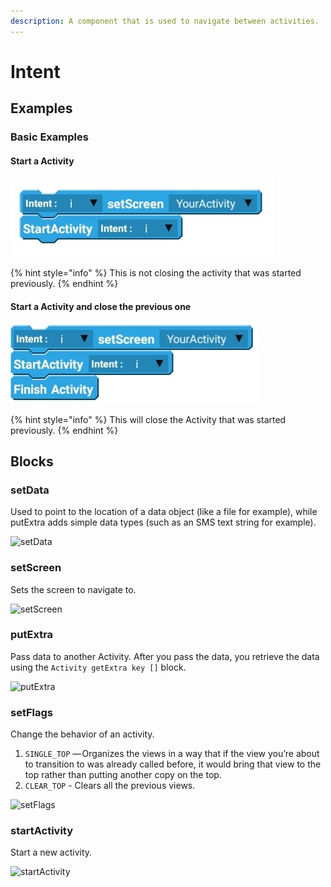 ```yaml
---
description: A component that is used to navigate between activities.
---
```


# Intent

## Examples

### Basic Examples

#### Start a Activity

![A basic activity starting.](../.gitbook/assets/img_20200518_171828.jpg)

{% hint style="info" %}
This is not closing the activity that was started previously.
{% endhint %}

#### Start a Activity and close the previous one

![Starts a Activity then closes the previous one](../.gitbook/assets/img_20200518_173912.jpg)

{% hint style="info" %}
This will close the Activity that was started previously.
{% endhint %}

## Blocks

### setData

Used to point to the location of a data object \(like a file for example\), while putExtra adds simple data types \(such as an SMS text string for example\).

![setData](https://docs.sketchware.io/docs/assets/intent/set-data.png)

### setScreen

Sets the screen to navigate to.

![setScreen](https://docs.sketchware.io/docs/assets/intent/set-screen.png)

### **putExtra**

 Pass data to another Activity. After you pass the data, you retrieve the data using the `Activity getExtra key []` block.

![putExtra](https://docs.sketchware.io/docs/assets/intent/put-extra.png)

### setFlags

Change the behavior of an activity.

1. `SINGLE_TOP` — Organizes the views in a way that if the view you’re about to transition to was already called before, it would bring that view to the top rather than putting another copy on the top.
2. `CLEAR_TOP` - Clears all the previous views.

![setFlags](https://docs.sketchware.io/docs/assets/intent/set-flags.png)

### startActivity

Start a new activity. 

![startActivity](https://docs.sketchware.io/docs/assets/intent/start-activity.png)



